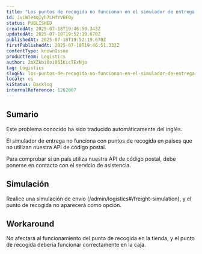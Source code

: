 ```yaml
---
title: "Los puntos de recogida no funcionan en el simulador de entrega en los países que no utilizan nuestra API de código postal"
id: JvLW7e4qIyh7LHfYVBFOy
status: PUBLISHED
createdAt: 2025-07-18T19:46:50.343Z
updatedAt: 2025-07-18T19:52:19.670Z
publishedAt: 2025-07-18T19:52:19.670Z
firstPublishedAt: 2025-07-18T19:46:51.332Z
contentType: knownIssue
productTeam: Logistics
author: 2mXZkbi0oi061KicTExNjo
tag: Logistics
slugEN: los-puntos-de-recogida-no-funcionan-en-el-simulador-de-entrega-en-los-paises-que-no-utilizan-nuestra-api-de-codigo-postal
locale: es
kiStatus: Backlog
internalReference: 1262007
---
```


## Sumario

<div class="alert alert-info">
  <p>Este problema conocido ha sido traducido automáticamente del inglés.</p>
</div>



El simulador de entrega no funciona con puntos de recogida en países que no utilizan nuestra API de código postal.

Para comprobar si un país utiliza nuestra API de código postal, debe ponerse en contacto con el servicio de asistencia.



## Simulación



Realice una simulación de envío (/admin/logistics#/freight-simulation), y el punto de recogida no aparecerá como opción.



## Workaround


No afectará al funcionamiento del punto de recogida en la tienda, y el punto de recogida debería funcionar correctamente en la caja.




